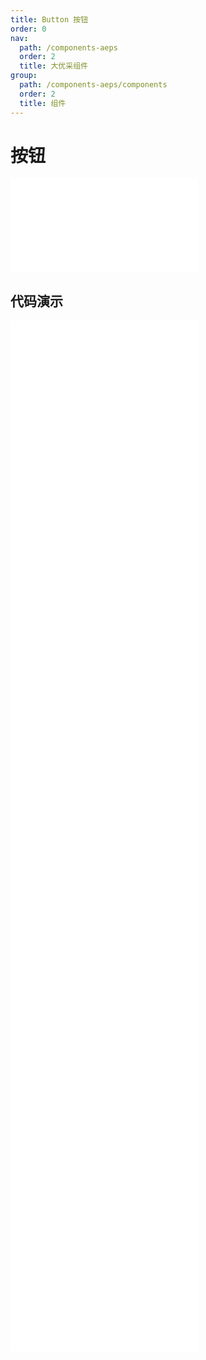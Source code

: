 ```yaml
---
title: Button 按钮
order: 0
nav:
  path: /components-aeps
  order: 2
  title: 大优采组件
group:
  path: /components-aeps/components
  order: 2
  title: 组件
---
```


# 按钮

<div>
<embed src="@docs-common/button/index.md"></embed>
</div>
        
## 代码演示

<Row gutter=8>

  <Col span=12>
    
  <div class="code-box"><embed src="@abiz-rc-aeps/button/demo/basic-button-aeps.md"></embed></div>
          
  <div class="code-box"><embed src="@abiz-rc-aeps/button/demo/size-button-aeps.md"></embed></div>
          
  <div class="code-box"><embed src="@abiz-rc-aeps/button/demo/loading-button-aeps.md"></embed></div>
          
  <div class="code-box"><embed src="@abiz-rc-aeps/button/demo/ghost-button-aeps.md"></embed></div>
          
  <div class="code-box"><embed src="@abiz-rc-aeps/button/demo/block-button-aeps.md"></embed></div>
          
  </Col>
          
  <Col span=12>
    
  <div class="code-box"><embed src="@abiz-rc-aeps/button/demo/icon-button-aeps.md"></embed></div>
          
  <div class="code-box"><embed src="@abiz-rc-aeps/button/demo/disabled-button-aeps.md"></embed></div>
          
  <div class="code-box"><embed src="@abiz-rc-aeps/button/demo/multiple-button-aeps.md"></embed></div>
          
  <div class="code-box"><embed src="@abiz-rc-aeps/button/demo/danger-button-aeps.md"></embed></div>
          
  <div class="code-box"><embed src="@abiz-rc-aeps/button/demo/legacy-group-button-aeps.md"></embed></div>
          
  </Col>
          
</Row>
        
<div><embed src="@docs-common/button/index-api.md"></embed><div>
